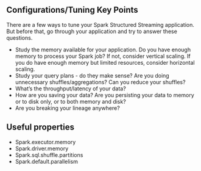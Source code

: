 ## Configurations/Tuning Key Points
There are a few ways to tune your Spark Structured Streaming application. But before that, go through your application and try to answer these questions.

- Study the memory available for your application. Do you have enough memory to process your Spark job? If not, consider vertical scaling. If you do have enough memory but limited resources, consider horizontal scaling.
- Study your query plans - do they make sense? Are you doing unnecessary shuffles/aggregations? Can you reduce your shuffles?
- What’s the throughput/latency of your data?
- How are you saving your data? Are you persisting your data to memory or to disk only, or to both memory and disk?
- Are you breaking your lineage anywhere?


## Useful properties
- Spark.executor.memory
- Spark.driver.memory
- Spark.sql.shuffle.partitions
- Spark.default.parallelism